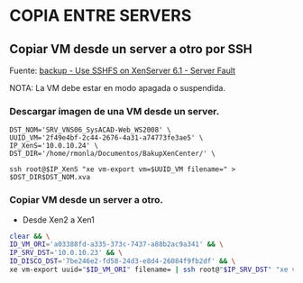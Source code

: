 # COPIA ENTRE SERVERS

## Copiar VM desde un server a otro por SSH 
Fuente: [backup - Use SSHFS on XenServer 6.1 - Server Fault](https://serverfault.com/questions/493166/use-sshfs-on-xenserver-6-1)

NOTA: La VM debe estar en modo apagada o suspendida.

### Descargar imagen de una VM desde un server.
    DST_NOM='SRV_VNS06_SysACAD-Web_WS2008' \
    UUID_VM='2f49e4bf-2c44-2676-4a31-a74773fe3ae5' \
    IP_XenS='10.0.10.24' \
    DST_DIR='/home/rmonla/Documentos/BakupXenCenter/' \

    ssh root@$IP_XenS "xe vm-export vm=$UUID_VM filename=" > $DST_DIR$DST_NOM.xva

### Copiar VM desde un server a otro.

- Desde Xen2 a Xen1

```bash
clear && \
ID_VM_ORI='a03388fd-a335-373c-7437-a88b2ac9a341' && \
IP_SRV_DST='10.0.10.23' && \
ID_DISCO_DST='7be246e2-fd58-24d3-e8d4-26084f9fb2df' && \
xe vm-export uuid="$ID_VM_ORI" filename= | ssh root@"$IP_SRV_DST" "xe vm-import filename=/dev/stdin sr-uuid=$ID_DISCO_DST"
```
